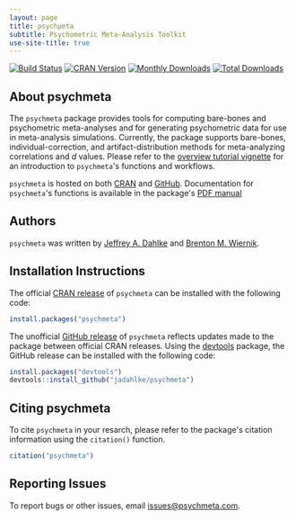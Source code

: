 ```yaml
---
layout: page
title: ρsychμeta
subtitle: Psychometric Meta-Analysis Toolkit
use-site-title: true
---
```


[![Build Status](https://travis-ci.org/jadahlke/psychmeta.svg?branch=master)](https://travis-ci.org/jadahlke/psychmeta)
[![CRAN Version](https://www.r-pkg.org/badges/version/psychmeta)](https://cran.r-project.org/package=psychmeta)
[![Monthly Downloads](https://cranlogs.r-pkg.org/badges/psychmeta)](https://cranlogs.r-pkg.org/badges/psychmeta)
[![Total Downloads](https://cranlogs.r-pkg.org/badges/grand-total/psychmeta)](https://cranlogs.r-pkg.org/badges/grand-total/psychmeta)

## About psychmeta
The `psychmeta` package provides tools for computing bare-bones and psychometric meta-analyses and for generating psychometric data for use in meta-analysis simulations. Currently, the package supports bare-bones, individual-correction, and artifact-distribution methods for meta-analyzing correlations and *d* values. Please refer to the [overview tutorial vignette](https://cran.r-project.org/web/packages/psychmeta/vignettes/overview.html) for an introduction to `psychmeta`'s functions and workflows.

`psychmeta` is hosted on both [CRAN](https://cran.r-project.org/package=psychmeta) and [GitHub](https://github.com/jadahlke/psychmeta). Documentation for `psychmeta`'s functions is available in the package's [PDF manual](https://cran.r-project.org/web/packages/psychmeta/psychmeta.pdf)

## Authors
`psychmeta` was written by [Jeffrey A. Dahlke](https://www.jeffreydahlke.com/) and [Brenton M. Wiernik](https://wiernik.org/).

## Installation Instructions
The official [CRAN release](https://cran.r-project.org/package=psychmeta) of `psychmeta` can be installed with the following code:
```r
install.packages("psychmeta")
```

The unofficial [GitHub release](https://github.com/jadahlke/psychmeta) of `psychmeta` reflects updates made to the package between official CRAN releases. Using the [devtools](https://cran.r-project.org/package=devtools) package, the GitHub release can be installed with the following code:
```r
install.packages("devtools")
devtools::install_github("jadahlke/psychmeta")
```

## Citing psychmeta
To cite `psychmeta` in your resarch, please refer to the package's citation information using the `citation()` function.
```r
citation("psychmeta")
```

## Reporting Issues
To report bugs or other issues, email [issues@psychmeta.com](mailto:issues@psychmeta.com).
